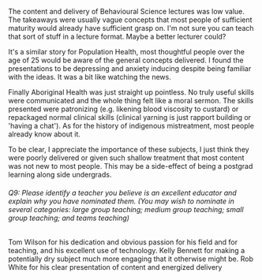 The content and delivery of Behavioural Science lectures was low value. The takeaways were usually vague concepts that most people of sufficient maturity would already have sufficient grasp on. I'm not sure you can teach that sort of stuff in a lecture format. Maybe a better lecturer could?

It's a similar story for Population Health, most thoughtful people over the age of 25 would be aware of the general concepts delivered. I found the presentations to be depressing and anxiety inducing despite being familiar with the ideas. It was a bit like watching the news.

Finally Aboriginal Health was just straight up pointless. No truly useful skills were communicated and the whole thing felt like a moral sermon. The skills presented were patronizing (e.g. likening blood viscosity to custard) or repackaged normal clinical skills (clinical yarning is just rapport building or 'having a chat'). As for the history of indigenous mistreatment, most people already know about it. 

To be clear, I appreciate the importance of these subjects, I just think they were poorly delivered or given such shallow treatment that most content was not new to most people. This may be a side-effect of being a postgrad learning along side undergrads.



###### Q9: Please identify a teacher you believe is an excellent educator and explain why you have nominated them. (You may wish to nominate in several categories: large group teaching; medium group teaching; small group teaching; and teams teaching)
Tom Wilson for his dedication and obvious passion for his field and for teaching, and his excellent use of technology.
Kelly Bennett for making a potentially dry subject much more engaging that it otherwise might be.
Rob White for his clear presentation of content and energized delivery